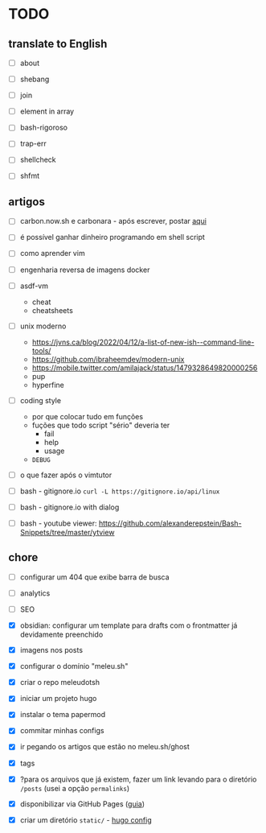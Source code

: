 # TODO

## translate to English

- [ ] about
- [ ] shebang
- [ ] join
- [ ] element in array
- [ ] bash-rigoroso
- [ ] trap-err
- [ ] shellcheck
- [ ] shfmt


## artigos

- [ ] carbon.now.sh e carbonara - após escrever, postar [aqui](https://twitter.com/gutocarvalho/status/1513562053415477253) 
- [ ] é possível ganhar dinheiro programando em shell script
- [ ] como aprender vim
- [ ] engenharia reversa de imagens docker
- [ ] asdf-vm
    - cheat
    - cheatsheets
- [ ] unix moderno
    - https://jvns.ca/blog/2022/04/12/a-list-of-new-ish--command-line-tools/
    - https://github.com/ibraheemdev/modern-unix
    - https://mobile.twitter.com/amilajack/status/1479328649820000256
    - pup
    - hyperfine
- [ ] coding style
  - por que colocar tudo em funções
  - fuções que todo script "sério" deveria ter
      - fail
      - help
      - usage
  - `DEBUG`
- [ ] o que fazer após o vimtutor
- [ ] bash - gitignore.io `curl -L https://gitignore.io/api/linux`
- [ ] bash - gitignore.io with dialog
- [ ] bash - youtube viewer: <https://github.com/alexanderepstein/Bash-Snippets/tree/master/ytview>







## chore

- [ ] configurar um 404 que exibe barra de busca
- [ ] analytics
- [ ] SEO
- [x] obsidian: configurar um template para drafts com o frontmatter já devidamente preenchido
- [x] imagens nos posts
- [x] configurar o domínio "meleu.sh"
- [x] criar o repo meleudotsh
- [x] iniciar um projeto hugo
- [x] instalar o tema papermod
- [x] commitar minhas configs
- [x] ir pegando os artigos que estão no meleu.sh/ghost
- [x] tags
- [x] ?para os arquivos que já existem, fazer um link levando para o diretório `/posts` (usei a opção `permalinks`)
- [x] disponibilizar via GitHub Pages ([guia](https://www.jameswright.xyz/post/20200409/deploy_wowchemy_to_githubio/))
- [x] criar um diretório `static/` - [hugo config](https://gohugo.io/content-management/static-files/)

